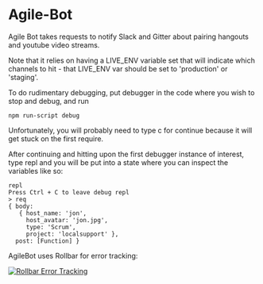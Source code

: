 Agile-Bot
=========

Agile Bot takes requests to notify Slack and Gitter about pairing hangouts and youtube video streams.

Note that it relies on having a LIVE_ENV variable set that will indicate which channels to hit - that LIVE_ENV var should be set to 'production' or 'staging'.

To do rudimentary debugging, put debugger in the code where you wish to stop and debug, and run

```
npm run-script debug
```

Unfortunately, you will probably need to type c for continue because it will get stuck on the first require.

After continuing and hitting upon the first debugger instance of interest, type repl and you will be put into a state where you can inspect the variables like so:

```
repl
Press Ctrl + C to leave debug repl
> req
{ body: 
   { host_name: 'jon',
     host_avatar: 'jon.jpg',
     type: 'Scrum',
     project: 'localsupport' },
  post: [Function] }
```

AgileBot uses Rollbar for error tracking:

<a href="https://rollbar.com"><img src="https://rollbar.com/assets/badges/rollbar-partner-badge-dark.png" alt="Rollbar Error Tracking" /></a>

